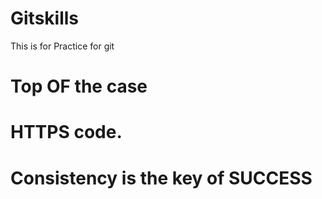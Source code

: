 # Gitskills
This is for Practice for git

# Top OF the case 
# HTTPS code.

<H1> Consistency is the key of SUCCESS</H1>



